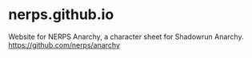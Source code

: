 # nerps.github.io

Website for NERPS Anarchy, a character sheet for Shadowrun Anarchy.
https://github.com/nerps/anarchy
